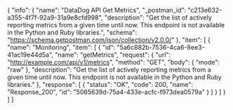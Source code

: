 {
  "info": {
    "name": "DataDog API Get Metrics",
    "_postman_id": "c213e632-a355-4f7f-92a9-31a9e8cfd998",
    "description": "Get the list of actively reporting metrics from a given time until now. This endpoint is not available in the Python and Ruby libraries.",
    "schema": "https://schema.getpostman.com/json/collection/v2.0.0/"
  },
  "item": [
    {
      "name": "Monitoring",
      "item": [
        {
          "id": "5a6c882b-7536-4ca6-8ee3-41ac19e44d5a",
          "name": "getMetrics",
          "request": {
            "url": "http://example.com/api/v1/metrics",
            "method": "GET",
            "body": {
              "mode": "raw"
            },
            "description": "Get the list of actively reporting metrics from a given time until now. This endpoint is not available in the Python and Ruby libraries."
          },
          "response": [
            {
              "status": "OK",
              "code": 200,
              "name": "Response_200",
              "id": "5065639d-75a4-433e-acfc-f973dea0579a"
            }
          ]
        }
      ]
    }
  ]
}